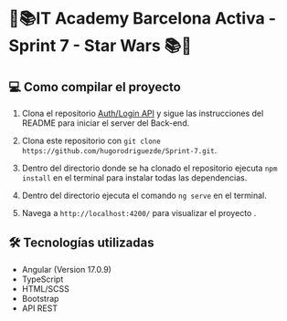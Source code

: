 # 🚀📚IT Academy Barcelona Activa - Sprint 7 - Star Wars 📚🚀

## 💻  Como compilar el proyecto

1. Clona el repositorio [Auth/Login API](https://github.com/hugorodriguezde/Auth-Login-API) y sigue las instrucciones del README para iniciar el server del Back-end.

2. Clona este repositorio con `git clone https://github.com/hugorodriguezde/Sprint-7.git`.
3. Dentro del directorio donde se ha clonado el repositorio ejecuta `npm install` en el terminal para instalar todas las dependencias.
4. Dentro del directorio ejecuta el comando `ng serve` en el terminal.
5. Navega a `http://localhost:4200/` para visualizar el proyecto .



## 🛠️ Tecnologías utilizadas

- Angular (Version 17.0.9)
- TypeScript
- HTML/SCSS
- Bootstrap
- API REST


